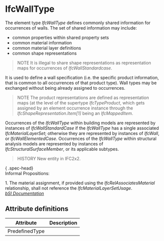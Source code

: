 IfcWallType
===========
The element type _IfcWallType_ defines commonly shared information for
occurrences of walls. The set of shared information may include:  
  
* common properties within shared property sets  
* common material information  
* common material layer definitions  
* common shape representations  
  
> NOTE  It is illegal to share shape representations as representation maps
> for occurrences of _IfcWallStandardcase_.  
  
It is used to define a wall specification (i.e. the specific product
information, that is common to all occurrences of that product type). Wall
types may be exchanged without being already assigned to occurrences.  
  
> NOTE  The product representations are defined as representation maps (at the
> level of the supertype _IfcTypeProduct_, which gets assigned by an element
> occurrence instance through the _IfcShapeRepresentation.Item[1]_ being an
> _IfcMappedItem_.  
  
Occurrences of the _IfcWallType_ within building models are represented by
instances of _IfcWallStandardCase_ if the _IfcWallType_ has a single
associated _IfcMaterialLayerSet_; otherwise they are represented by instances
of _IfcWall_, or _IfcWallElementedCase_. Occurrences of the _IfcWallType_
within structural analysis models are represented by instances of
_IfcStructuralSurfaceMember_, or its applicable subtypes.  
  
> HISTORY  New entity in IFC2x2.  
  
{ .spec-head}  
Informal Propositions:  
  
1\. The material assignment, if provided using the _IfcRelAssociatesMaterial_
relationship, shall not reference the _IfcMaterialLayerSetUsage_.  
[ _bSI
Documentation_](https://standards.buildingsmart.org/IFC/DEV/IFC4_2/FINAL/HTML/schema/ifcsharedbldgelements/lexical/ifcwalltype.htm)


Attribute definitions
---------------------
| Attribute      | Description   |
|----------------|---------------|
| PredefinedType |               |

